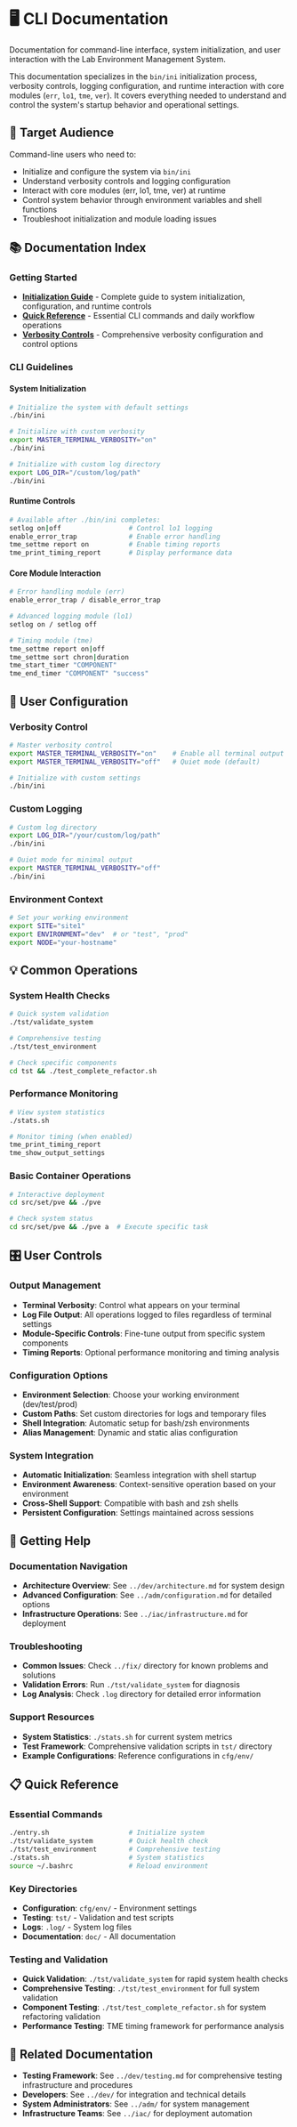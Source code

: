 # 🖥️ CLI Documentation

Documentation for command-line interface, system initialization, and user interaction with the Lab Environment Management System.

This documentation specializes in the `bin/ini` initialization process, verbosity controls, logging configuration, and runtime interaction with core modules (`err`, `lo1`, `tme`, `ver`). It covers everything needed to understand and control the system's startup behavior and operational settings.

## 🎯 Target Audience

Command-line users who need to:
- Initialize and configure the system via `bin/ini`
- Understand verbosity controls and logging configuration
- Interact with core modules (err, lo1, tme, ver) at runtime
- Control system behavior through environment variables and shell functions
- Troubleshoot initialization and module loading issues

## 📚 Documentation Index

### Getting Started
- **[Initialization Guide](initiation.md)** - Complete guide to system initialization, configuration, and runtime controls
- **[Quick Reference](quick-reference.md)** - Essential CLI commands and daily workflow operations
- **[Verbosity Controls](verbosity-controls.md)** - Comprehensive verbosity configuration and control options

### CLI Guidelines

#### System Initialization
```bash
# Initialize the system with default settings
./bin/ini

# Initialize with custom verbosity
export MASTER_TERMINAL_VERBOSITY="on"
./bin/ini

# Initialize with custom log directory
export LOG_DIR="/custom/log/path"
./bin/ini
```

#### Runtime Controls
```bash
# Available after ./bin/ini completes:
setlog on|off                 # Control lo1 logging
enable_error_trap             # Enable error handling
tme_settme report on          # Enable timing reports
tme_print_timing_report       # Display performance data
```

#### Core Module Interaction
```bash
# Error handling module (err)
enable_error_trap / disable_error_trap

# Advanced logging module (lo1)  
setlog on / setlog off

# Timing module (tme)
tme_settme report on|off
tme_settme sort chron|duration
tme_start_timer "COMPONENT"
tme_end_timer "COMPONENT" "success"
```

## 🔧 User Configuration

### Verbosity Control
```bash
# Master verbosity control
export MASTER_TERMINAL_VERBOSITY="on"    # Enable all terminal output
export MASTER_TERMINAL_VERBOSITY="off"   # Quiet mode (default)

# Initialize with custom settings
./bin/ini
```

### Custom Logging
```bash
# Custom log directory
export LOG_DIR="/your/custom/log/path"
./bin/ini

# Quiet mode for minimal output
export MASTER_TERMINAL_VERBOSITY="off"
./bin/ini
```

### Environment Context
```bash
# Set your working environment
export SITE="site1"
export ENVIRONMENT="dev"  # or "test", "prod"
export NODE="your-hostname"
```

## 💡 Common Operations

### System Health Checks
```bash
# Quick system validation
./tst/validate_system

# Comprehensive testing
./tst/test_environment

# Check specific components
cd tst && ./test_complete_refactor.sh
```

### Performance Monitoring
```bash
# View system statistics
./stats.sh

# Monitor timing (when enabled)
tme_print_timing_report
tme_show_output_settings
```

### Basic Container Operations
```bash
# Interactive deployment
cd src/set/pve && ./pve

# Check system status
cd src/set/pve && ./pve a  # Execute specific task
```

## 🎛️ User Controls

### Output Management
- **Terminal Verbosity**: Control what appears on your terminal
- **Log File Output**: All operations logged to files regardless of terminal settings
- **Module-Specific Controls**: Fine-tune output from specific system components
- **Timing Reports**: Optional performance monitoring and timing analysis

### Configuration Options
- **Environment Selection**: Choose your working environment (dev/test/prod)
- **Custom Paths**: Set custom directories for logs and temporary files
- **Shell Integration**: Automatic setup for bash/zsh environments
- **Alias Management**: Dynamic and static alias configuration

### System Integration
- **Automatic Initialization**: Seamless integration with shell startup
- **Environment Awareness**: Context-sensitive operation based on your environment
- **Cross-Shell Support**: Compatible with bash and zsh shells
- **Persistent Configuration**: Settings maintained across sessions

## 🚀 Getting Help

### Documentation Navigation
- **Architecture Overview**: See `../dev/architecture.md` for system design
- **Advanced Configuration**: See `../adm/configuration.md` for detailed options
- **Infrastructure Operations**: See `../iac/infrastructure.md` for deployment

### Troubleshooting
- **Common Issues**: Check `../fix/` directory for known problems and solutions
- **Validation Errors**: Run `./tst/validate_system` for diagnosis
- **Log Analysis**: Check `.log` directory for detailed error information

### Support Resources
- **System Statistics**: `./stats.sh` for current system metrics
- **Test Framework**: Comprehensive validation scripts in `tst/` directory
- **Example Configurations**: Reference configurations in `cfg/env/`

## 📋 Quick Reference

### Essential Commands
```bash
./entry.sh                    # Initialize system
./tst/validate_system         # Quick health check
./tst/test_environment        # Comprehensive testing
./stats.sh                    # System statistics
source ~/.bashrc              # Reload environment
```

### Key Directories
- **Configuration**: `cfg/env/` - Environment settings
- **Testing**: `tst/` - Validation and test scripts  
- **Logs**: `.log/` - System log files
- **Documentation**: `doc/` - All documentation

### Testing and Validation
- **Quick Validation**: `./tst/validate_system` for rapid system health checks
- **Comprehensive Testing**: `./tst/test_environment` for full system validation
- **Component Testing**: `./tst/test_complete_refactor.sh` for system refactoring validation
- **Performance Testing**: TME timing framework for performance analysis

## 📖 Related Documentation

- **Testing Framework**: See `../dev/testing.md` for comprehensive testing infrastructure and procedures
- **Developers**: See `../dev/` for integration and technical details
- **System Administrators**: See `../adm/` for system management
- **Infrastructure Teams**: See `../iac/` for deployment automation
